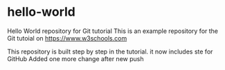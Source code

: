 # hello-world
Hello World repository for Git tutorial
This is an example repository for the Git tutoial on https://www.w3schools.com

This repository is built step by step in the tutorial. 
it now includes ste for GitHub
Added one more change after new push
